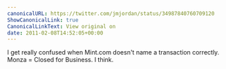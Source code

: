 ```yaml
---
canonicalURL: https://twitter.com/jmjordan/status/34987840760709120
ShowCanonicalLink: true
CanonicalLinkText: View original on
date: 2011-02-08T14:52:05+00:00
---
```

I get really confused when Mint.com doesn't name a transaction correctly. Monza = Closed for Business. I think.
